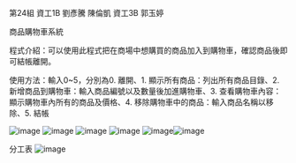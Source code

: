 第24組 資工1B 劉彥騰 陳倫凱 資工3B 郭玉婷

商品購物車系統

程式介紹：可以使用此程式把在商場中想購買的商品加入到購物車，確認商品後即可結帳離開。

使用方法：輸入0~5，分別為0. 離開、1. 顯示所有商品：列出所有商品目錄、2. 新增商品到購物車：輸入商品編號以及數量後加進購物車、3. 查看購物車內容：顯示購物車內所有的商品及價格、4. 移除購物車中的商品：輸入商品名稱以移除、5. 結帳

![image](https://github.com/user-attachments/assets/e60fd526-c3f9-4d72-84ec-11ce3436c0a0) ![image](https://github.com/user-attachments/assets/a30e2038-9456-464a-a7dd-b46d36e04d6f)
![image](https://github.com/user-attachments/assets/1ec7726b-c0c9-4593-a8d2-93056c5c8c3c) ![image](https://github.com/user-attachments/assets/254a28f4-32ed-49ae-acd2-218bc3b2eadc)
![image](https://github.com/user-attachments/assets/66eb1795-4f88-43b3-b6a0-eb2e74da6502)![image](https://github.com/user-attachments/assets/2d0c1696-fce3-4ada-8db9-db27539b56b2)

分工表
![image](https://github.com/user-attachments/assets/fa925c52-1f8f-4112-b238-f996927fe2e3)
